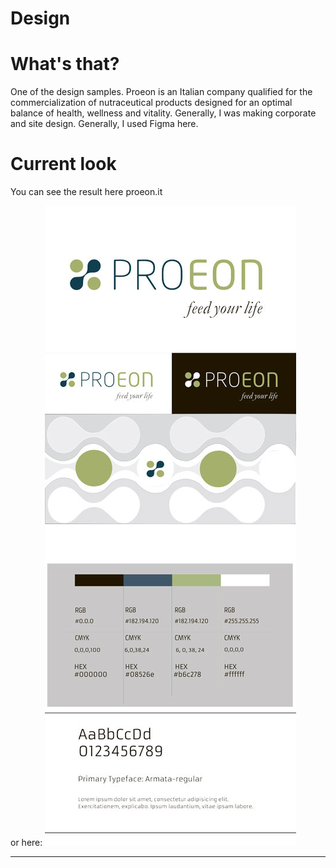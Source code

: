 # Design
# What's that?
One of the design samples.
Proeon  is an Italian company qualified for the commercialization of nutraceutical products
designed for an optimal balance of health, wellness and vitality.
Generally, I was making corporate and site design.
Generally, I used Figma here.

 

# Current look
You can see the result here proeon.it

or here:
![Main screen](https://github.com/Oxidit/Design/blob/main/ProEonIT.jpg "")
___________________________________________________________
 
 



